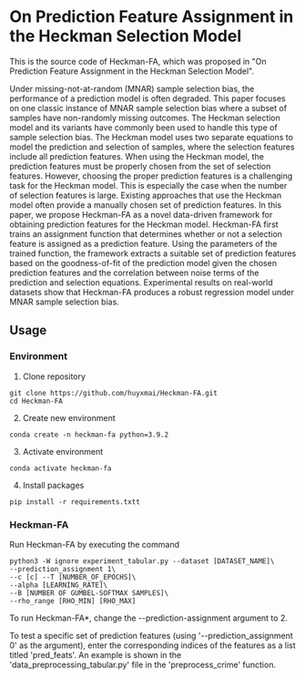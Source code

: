 # On Prediction Feature Assignment in the Heckman Selection Model

This is the source code of Heckman-FA, which was proposed in "On Prediction Feature Assignment in the Heckman Selection Model".

Under missing-not-at-random (MNAR) sample selection bias, the performance of a prediction model is often degraded. This paper focuses on one classic instance of MNAR sample selection bias where a subset of samples have non-randomly missing outcomes. The Heckman selection model and its variants have commonly been used to handle this type of sample selection bias. The Heckman model uses two separate equations to model the prediction and selection of samples, where the selection features include all prediction features. When using the Heckman model, the prediction features must be properly chosen from the set of selection features. However, choosing the proper prediction features is a challenging task for the Heckman model. This is especially the case when the number of selection features is large. Existing approaches that use the Heckman model often provide a manually chosen set of prediction features. In this paper, we propose Heckman-FA as a novel data-driven framework for obtaining prediction features for the Heckman model. Heckman-FA first trains an assignment function that determines whether or not a selection feature is assigned as a prediction feature. Using the parameters of the trained function, the framework extracts a suitable set of prediction features based on the goodness-of-fit of the prediction model given the chosen prediction features and the correlation between noise terms of the prediction and selection equations. Experimental results on real-world datasets show that Heckman-FA produces a robust regression model under MNAR sample selection bias.

## Usage

### Environment

1. Clone repository
```
git clone https://github.com/huyxmai/Heckman-FA.git
cd Heckman-FA
```
2. Create new environment
```
conda create -n heckman-fa python=3.9.2
```
3. Activate environment
```
conda activate heckman-fa
```
4. Install packages
```
pip install -r requirements.txtt
```

### Heckman-FA

Run Heckman-FA by executing the command
```
python3 -W ignore experiment_tabular.py --dataset [DATASET_NAME]\ 
--prediction_assignment 1\ 
--c [c] --T [NUMBER_OF_EPOCHS]\ 
--alpha [LEARNING_RATE]\ 
--B [NUMBER OF GUMBEL-SOFTMAX SAMPLES]\ 
--rho_range [RHO_MIN] [RHO_MAX]
```

To run Heckman-FA*, change the --prediction-assignment argument to 2.

To test a specific set of prediction features (using '--prediction_assignment 0' as the argument), enter the corresponding indices of the features as a list titled 'pred_feats'. An example is shown in the 'data_preprocessing_tabular.py' file in the 'preprocess_crime' function.